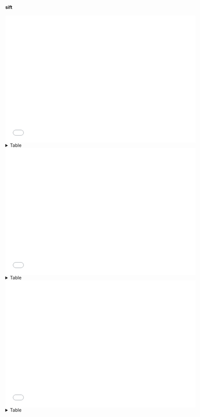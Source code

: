 #### sift

<iframe width="600" height="400" style="border: 0" src="..\..\..\_static\indexers_benchmark_plots\sift-200000.html"></iframe>

<details>
<summary>Table</summary>
    
| name          | config                                                                                   |   time_search |   precision |   recall |
|:--------------|:-----------------------------------------------------------------------------------------|--------------:|------------:|---------:|
| Rii           | `{'subspaces': 32, 'codewords': 256, 'cluster_center': 1000, 'candidates': 10000}`       |        17.097 |       0.851 |    0.851 |
| Hnsw          | `{'max_connection': 16, 'ef_construction': 400, 'ef_query': 100, 'metric': 'euclidean'}` |        18.920 |       0.988 |    0.988 |
| Hnsw          | `{'max_connection': 48, 'ef_construction': 400, 'ef_query': 50, 'metric': 'euclidean'}`  |        18.964 |       0.996 |    0.996 |
| Hnsw          | `{'max_connection': 64, 'ef_construction': 200, 'ef_query': 50, 'metric': 'euclidean'}`  |        19.120 |       0.993 |    0.993 |
| Hnsw          | `{'max_connection': 64, 'ef_construction': 400, 'ef_query': 50, 'metric': 'euclidean'}`  |        19.130 |       0.996 |    0.996 |
| Hnsw          | `{'max_connection': 64, 'ef_construction': 200, 'ef_query': 100, 'metric': 'euclidean'}` |        19.140 |       0.993 |    0.993 |
| Hnsw          | `{'max_connection': 16, 'ef_construction': 200, 'ef_query': 100, 'metric': 'euclidean'}` |        19.153 |       0.987 |    0.987 |
| Hnsw          | `{'max_connection': 16, 'ef_construction': 400, 'ef_query': 50, 'metric': 'euclidean'}`  |        19.354 |       0.988 |    0.988 |
| Hnsw          | `{'max_connection': 16, 'ef_construction': 200, 'ef_query': 50, 'metric': 'euclidean'}`  |        19.389 |       0.986 |    0.986 |
| Hnsw          | `{'max_connection': 64, 'ef_construction': 400, 'ef_query': 100, 'metric': 'euclidean'}` |        19.587 |       0.996 |    0.996 |
| Hnsw          | `{'max_connection': 48, 'ef_construction': 200, 'ef_query': 50, 'metric': 'euclidean'}`  |        19.742 |       0.993 |    0.993 |
| Hnsw          | `{'max_connection': 48, 'ef_construction': 200, 'ef_query': 100, 'metric': 'euclidean'}` |        19.802 |       0.993 |    0.993 |
| Hnsw          | `{'max_connection': 48, 'ef_construction': 400, 'ef_query': 100, 'metric': 'euclidean'}` |        20.222 |       0.996 |    0.996 |
| Rii           | `{'subspaces': 32, 'codewords': 128, 'cluster_center': 5000, 'candidates': 50000}`       |        20.706 |       0.830 |    0.830 |
| Rii           | `{'subspaces': 32, 'codewords': 128, 'cluster_center': 1000, 'candidates': 10000}`       |        20.730 |       0.830 |    0.830 |
| Rii           | `{'subspaces': 32, 'codewords': 256, 'cluster_center': 5000, 'candidates': 50000}`       |        21.184 |       0.861 |    0.861 |
| Rii           | `{'subspaces': 64, 'codewords': 128, 'cluster_center': 5000, 'candidates': 10000}`       |        21.759 |       0.918 |    0.918 |
| Faiss         | `{'index_key': 'IVF128,PQ32', 'nprobe': 8, 'metric': 'euclidean'}`                       |        21.931 |       0.845 |    0.845 |
| Rii           | `{'subspaces': 64, 'codewords': 256, 'cluster_center': 1000, 'candidates': 50000}`       |        21.931 |       0.940 |    0.940 |
| Rii           | `{'subspaces': 64, 'codewords': 256, 'cluster_center': 1000, 'candidates': 10000}`       |        21.983 |       0.940 |    0.940 |
| Rii           | `{'subspaces': 64, 'codewords': 256, 'cluster_center': 5000, 'candidates': 50000}`       |        22.063 |       0.940 |    0.940 |
| Rii           | `{'subspaces': 128, 'codewords': 256, 'cluster_center': 1000, 'candidates': 10000}`      |        22.155 |       0.972 |    0.972 |
| Rii           | `{'subspaces': 64, 'codewords': 128, 'cluster_center': 5000, 'candidates': 50000}`       |        22.212 |       0.918 |    0.918 |
| Faiss         | `{'index_key': 'IVF512,Flat', 'nprobe': 8, 'metric': 'euclidean'}`                       |        22.584 |       0.843 |    0.843 |
| Faiss         | `{'index_key': 'IVF1024,Flat', 'nprobe': 8, 'metric': 'euclidean'}`                      |        22.835 |       0.794 |    0.794 |
| Rii           | `{'subspaces': 64, 'codewords': 256, 'cluster_center': 5000, 'candidates': 10000}`       |        23.079 |       0.940 |    0.940 |
| Faiss         | `{'index_key': 'IVF256,Flat', 'nprobe': 8, 'metric': 'euclidean'}`                       |        23.150 |       0.896 |    0.896 |
| Faiss         | `{'index_key': 'IVF512,Flat', 'nprobe': 16, 'metric': 'euclidean'}`                      |        23.151 |       0.935 |    0.935 |
| Faiss         | `{'index_key': 'IVF1024,Flat', 'nprobe': 16, 'metric': 'euclidean'}`                     |        23.214 |       0.894 |    0.894 |
| Faiss         | `{'index_key': 'IVF128,PQ64', 'nprobe': 8, 'metric': 'euclidean'}`                       |        23.707 |       0.913 |    0.913 |
| Faiss         | `{'index_key': 'IVF128,PQ32', 'nprobe': 16, 'metric': 'euclidean'}`                      |        23.921 |       0.864 |    0.864 |
| Faiss         | `{'index_key': 'IVF128,PQ64', 'nprobe': 16, 'metric': 'euclidean'}`                      |        24.132 |       0.942 |    0.942 |
| Rii           | `{'subspaces': 128, 'codewords': 128, 'cluster_center': 5000, 'candidates': 10000}`      |        24.177 |       0.978 |    0.978 |
| Rii           | `{'subspaces': 128, 'codewords': 256, 'cluster_center': 1000, 'candidates': 50000}`      |        24.504 |       0.988 |    0.988 |
| Faiss         | `{'index_key': 'IVF128,Flat', 'nprobe': 8, 'metric': 'euclidean'}`                       |        24.761 |       0.947 |    0.947 |
| Rii           | `{'subspaces': 128, 'codewords': 128, 'cluster_center': 1000, 'candidates': 50000}`      |        24.870 |       0.978 |    0.978 |
| Faiss         | `{'index_key': 'IVF256,Flat', 'nprobe': 16, 'metric': 'euclidean'}`                      |        25.208 |       0.968 |    0.968 |
| Rii           | `{'subspaces': 128, 'codewords': 256, 'cluster_center': 5000, 'candidates': 10000}`      |        25.416 |       0.988 |    0.988 |
| Rii           | `{'subspaces': 32, 'codewords': 128, 'cluster_center': 1000, 'candidates': 50000}`       |        26.157 |       0.830 |    0.830 |
| Rii           | `{'subspaces': 32, 'codewords': 256, 'cluster_center': 5000, 'candidates': 10000}`       |        26.456 |       0.861 |    0.861 |
| Rii           | `{'subspaces': 32, 'codewords': 128, 'cluster_center': 5000, 'candidates': 10000}`       |        26.466 |       0.830 |    0.830 |
| Rii           | `{'subspaces': 32, 'codewords': 256, 'cluster_center': 1000, 'candidates': 50000}`       |        26.518 |       0.861 |    0.861 |
| Faiss         | `{'index_key': 'IVF128,Flat', 'nprobe': 16, 'metric': 'euclidean'}`                      |        27.352 |       0.990 |    0.990 |
| Faiss         | `{'index_key': 'IVF128,SQ8', 'nprobe': 8, 'metric': 'euclidean'}`                        |        27.546 |       0.945 |    0.945 |
| Rii           | `{'subspaces': 64, 'codewords': 128, 'cluster_center': 1000, 'candidates': 50000}`       |        27.580 |       0.918 |    0.918 |
| Rii           | `{'subspaces': 64, 'codewords': 128, 'cluster_center': 1000, 'candidates': 10000}`       |        27.856 |       0.918 |    0.918 |
| Faiss         | `{'index_key': 'IVF64,Flat', 'nprobe': 8, 'metric': 'euclidean'}`                        |        28.396 |       0.980 |    0.980 |
| Faiss         | `{'index_key': 'IVF128,SQ4', 'nprobe': 8, 'metric': 'euclidean'}`                        |        29.578 |       0.891 |    0.891 |
| Faiss         | `{'index_key': 'HNSW32', 'metric': 'euclidean'}`                                         |        30.087 |       0.786 |    0.786 |
| Rii           | `{'subspaces': 128, 'codewords': 128, 'cluster_center': 1000, 'candidates': 10000}`      |        30.393 |       0.978 |    0.978 |
| Rii           | `{'subspaces': 128, 'codewords': 128, 'cluster_center': 5000, 'candidates': 50000}`      |        31.381 |       0.978 |    0.978 |
| Rii           | `{'subspaces': 128, 'codewords': 256, 'cluster_center': 5000, 'candidates': 50000}`      |        31.918 |       0.988 |    0.988 |
| Faiss         | `{'index_key': 'IVF128,SQ8', 'nprobe': 16, 'metric': 'euclidean'}`                       |        34.857 |       0.987 |    0.987 |
| Faiss         | `{'index_key': 'IVF32,Flat', 'nprobe': 8, 'metric': 'euclidean'}`                        |        36.722 |       0.996 |    0.996 |
| Faiss         | `{'index_key': 'IVF64,Flat', 'nprobe': 16, 'metric': 'euclidean'}`                       |        37.934 |       0.999 |    0.999 |
| Faiss         | `{'index_key': 'IVF128,SQ4', 'nprobe': 16, 'metric': 'euclidean'}`                       |        38.875 |       0.916 |    0.916 |
| Faiss         | `{'index_key': 'IVF32,Flat', 'nprobe': 16, 'metric': 'euclidean'}`                       |        46.228 |       1.000 |    1.000 |
| Faiss         | `{'index_key': 'Flat', 'metric': 'euclidean'}`                                           |        70.977 |       1.000 |    1.000 |
| SimpleIndexer | `{'match_args': {'metric': 'euclidean', 'only_id': True}}`                               |       266.892 |       1.000 |    1.000 |
</details>

<iframe width="600" height="400" style="border: 0" src="..\..\..\_static\indexers_benchmark_plots\sift-500000.html"></iframe>

<details>
<summary>Table</summary>
    
| name          | config                                                                                   |   time_search |   precision |   recall |
|:--------------|:-----------------------------------------------------------------------------------------|--------------:|------------:|---------:|
| Rii           | `{'subspaces': 32, 'codewords': 256, 'cluster_center': 1000, 'candidates': 10000}`       |        44.418 |       0.754 |    0.754 |
| Rii           | `{'subspaces': 32, 'codewords': 256, 'cluster_center': 5000, 'candidates': 10000}`       |        45.446 |       0.785 |    0.785 |
| Hnsw          | `{'max_connection': 16, 'ef_construction': 200, 'ef_query': 100, 'metric': 'euclidean'}` |        46.897 |       0.957 |    0.957 |
| Rii           | `{'subspaces': 32, 'codewords': 128, 'cluster_center': 1000, 'candidates': 10000}`       |        47.004 |       0.717 |    0.717 |
| Hnsw          | `{'max_connection': 16, 'ef_construction': 400, 'ef_query': 100, 'metric': 'euclidean'}` |        47.037 |       0.960 |    0.960 |
| Hnsw          | `{'max_connection': 16, 'ef_construction': 200, 'ef_query': 50, 'metric': 'euclidean'}`  |        47.297 |       0.957 |    0.957 |
| Hnsw          | `{'max_connection': 48, 'ef_construction': 200, 'ef_query': 100, 'metric': 'euclidean'}` |        47.597 |       0.978 |    0.978 |
| Hnsw          | `{'max_connection': 64, 'ef_construction': 200, 'ef_query': 50, 'metric': 'euclidean'}`  |        47.936 |       0.979 |    0.979 |
| Hnsw          | `{'max_connection': 16, 'ef_construction': 400, 'ef_query': 50, 'metric': 'euclidean'}`  |        48.202 |       0.960 |    0.960 |
| Hnsw          | `{'max_connection': 64, 'ef_construction': 400, 'ef_query': 50, 'metric': 'euclidean'}`  |        48.769 |       0.986 |    0.986 |
| Hnsw          | `{'max_connection': 64, 'ef_construction': 200, 'ef_query': 100, 'metric': 'euclidean'}` |        48.872 |       0.979 |    0.979 |
| Hnsw          | `{'max_connection': 48, 'ef_construction': 400, 'ef_query': 50, 'metric': 'euclidean'}`  |        48.937 |       0.986 |    0.986 |
| Hnsw          | `{'max_connection': 48, 'ef_construction': 400, 'ef_query': 100, 'metric': 'euclidean'}` |        49.309 |       0.986 |    0.986 |
| Rii           | `{'subspaces': 64, 'codewords': 256, 'cluster_center': 1000, 'candidates': 10000}`       |        50.132 |       0.849 |    0.849 |
| Hnsw          | `{'max_connection': 64, 'ef_construction': 400, 'ef_query': 100, 'metric': 'euclidean'}` |        50.298 |       0.986 |    0.986 |
| Hnsw          | `{'max_connection': 48, 'ef_construction': 200, 'ef_query': 50, 'metric': 'euclidean'}`  |        50.750 |       0.978 |    0.978 |
| Rii           | `{'subspaces': 64, 'codewords': 128, 'cluster_center': 5000, 'candidates': 10000}`       |        51.353 |       0.862 |    0.862 |
| Rii           | `{'subspaces': 64, 'codewords': 128, 'cluster_center': 1000, 'candidates': 10000}`       |        52.172 |       0.824 |    0.824 |
| Rii           | `{'subspaces': 64, 'codewords': 256, 'cluster_center': 5000, 'candidates': 10000}`       |        54.128 |       0.891 |    0.891 |
| Rii           | `{'subspaces': 128, 'codewords': 128, 'cluster_center': 5000, 'candidates': 10000}`      |        55.139 |       0.940 |    0.940 |
| Rii           | `{'subspaces': 128, 'codewords': 128, 'cluster_center': 1000, 'candidates': 10000}`      |        57.199 |       0.885 |    0.885 |
| Rii           | `{'subspaces': 32, 'codewords': 128, 'cluster_center': 1000, 'candidates': 50000}`       |        57.658 |       0.763 |    0.763 |
| Rii           | `{'subspaces': 128, 'codewords': 256, 'cluster_center': 1000, 'candidates': 10000}`      |        58.818 |       0.890 |    0.890 |
| Rii           | `{'subspaces': 32, 'codewords': 128, 'cluster_center': 5000, 'candidates': 50000}`       |        59.657 |       0.763 |    0.763 |
| Rii           | `{'subspaces': 32, 'codewords': 256, 'cluster_center': 5000, 'candidates': 50000}`       |        60.307 |       0.803 |    0.803 |
| Rii           | `{'subspaces': 128, 'codewords': 256, 'cluster_center': 5000, 'candidates': 10000}`      |        61.121 |       0.949 |    0.949 |
| Rii           | `{'subspaces': 64, 'codewords': 128, 'cluster_center': 5000, 'candidates': 50000}`       |        64.772 |       0.882 |    0.882 |
| Rii           | `{'subspaces': 64, 'codewords': 256, 'cluster_center': 5000, 'candidates': 50000}`       |        67.142 |       0.912 |    0.912 |
| Faiss         | `{'index_key': 'IVF1024,Flat', 'nprobe': 8, 'metric': 'euclidean'}`                      |        68.208 |       0.749 |    0.749 |
| Faiss         | `{'index_key': 'IVF128,PQ32', 'nprobe': 8, 'metric': 'euclidean'}`                       |        68.521 |       0.788 |    0.788 |
| Faiss         | `{'index_key': 'IVF1024,Flat', 'nprobe': 16, 'metric': 'euclidean'}`                     |        69.216 |       0.873 |    0.873 |
| Faiss         | `{'index_key': 'IVF512,Flat', 'nprobe': 8, 'metric': 'euclidean'}`                       |        72.808 |       0.826 |    0.826 |
| Rii           | `{'subspaces': 32, 'codewords': 128, 'cluster_center': 5000, 'candidates': 10000}`       |        73.895 |       0.763 |    0.763 |
| Faiss         | `{'index_key': 'IVF256,Flat', 'nprobe': 8, 'metric': 'euclidean'}`                       |        74.120 |       0.893 |    0.893 |
| Faiss         | `{'index_key': 'IVF128,PQ64', 'nprobe': 8, 'metric': 'euclidean'}`                       |        75.032 |       0.887 |    0.887 |
| Rii           | `{'subspaces': 32, 'codewords': 256, 'cluster_center': 1000, 'candidates': 50000}`       |        75.734 |       0.803 |    0.803 |
| Faiss         | `{'index_key': 'IVF512,Flat', 'nprobe': 16, 'metric': 'euclidean'}`                      |        76.672 |       0.930 |    0.930 |
| Faiss         | `{'index_key': 'IVF128,PQ32', 'nprobe': 16, 'metric': 'euclidean'}`                      |        78.513 |       0.805 |    0.805 |
| Rii           | `{'subspaces': 128, 'codewords': 128, 'cluster_center': 1000, 'candidates': 50000}`      |        79.814 |       0.970 |    0.970 |
| Faiss         | `{'index_key': 'IVF128,PQ64', 'nprobe': 16, 'metric': 'euclidean'}`                      |        80.495 |       0.914 |    0.914 |
| Rii           | `{'subspaces': 64, 'codewords': 128, 'cluster_center': 1000, 'candidates': 50000}`       |        81.776 |       0.882 |    0.882 |
| Rii           | `{'subspaces': 128, 'codewords': 128, 'cluster_center': 5000, 'candidates': 50000}`      |        82.068 |       0.970 |    0.970 |
| Rii           | `{'subspaces': 64, 'codewords': 256, 'cluster_center': 1000, 'candidates': 50000}`       |        83.783 |       0.912 |    0.912 |
| Rii           | `{'subspaces': 128, 'codewords': 256, 'cluster_center': 5000, 'candidates': 50000}`      |        83.940 |       0.982 |    0.982 |
| Faiss         | `{'index_key': 'IVF128,Flat', 'nprobe': 8, 'metric': 'euclidean'}`                       |        84.118 |       0.944 |    0.944 |
| Faiss         | `{'index_key': 'HNSW32', 'metric': 'euclidean'}`                                         |        84.434 |       0.638 |    0.638 |
| Faiss         | `{'index_key': 'IVF256,Flat', 'nprobe': 16, 'metric': 'euclidean'}`                      |        88.011 |       0.969 |    0.969 |
| Faiss         | `{'index_key': 'IVF128,SQ8', 'nprobe': 8, 'metric': 'euclidean'}`                        |       103.199 |       0.941 |    0.941 |
| Rii           | `{'subspaces': 128, 'codewords': 256, 'cluster_center': 1000, 'candidates': 50000}`      |       106.225 |       0.982 |    0.982 |
| Faiss         | `{'index_key': 'IVF64,Flat', 'nprobe': 8, 'metric': 'euclidean'}`                        |       110.428 |       0.982 |    0.982 |
| Faiss         | `{'index_key': 'IVF128,Flat', 'nprobe': 16, 'metric': 'euclidean'}`                      |       112.318 |       0.990 |    0.990 |
| Faiss         | `{'index_key': 'IVF128,SQ4', 'nprobe': 8, 'metric': 'euclidean'}`                        |       120.859 |       0.855 |    0.855 |
| Faiss         | `{'index_key': 'IVF128,SQ8', 'nprobe': 16, 'metric': 'euclidean'}`                       |       141.645 |       0.985 |    0.985 |
| Faiss         | `{'index_key': 'IVF64,Flat', 'nprobe': 16, 'metric': 'euclidean'}`                       |       146.081 |       0.999 |    0.999 |
| Faiss         | `{'index_key': 'IVF32,Flat', 'nprobe': 8, 'metric': 'euclidean'}`                        |       146.651 |       0.997 |    0.997 |
| Faiss         | `{'index_key': 'IVF128,SQ4', 'nprobe': 16, 'metric': 'euclidean'}`                       |       164.157 |       0.879 |    0.879 |
| Faiss         | `{'index_key': 'IVF32,Flat', 'nprobe': 16, 'metric': 'euclidean'}`                       |       221.713 |       1.000 |    1.000 |
| Faiss         | `{'index_key': 'Flat', 'metric': 'euclidean'}`                                           |       361.638 |       1.000 |    1.000 |
| SimpleIndexer | `{'match_args': {'metric': 'euclidean', 'only_id': True}}`                               |      1324.322 |       1.000 |    1.000 |
</details>

<iframe width="600" height="400" style="border: 0" src="..\..\..\_static\indexers_benchmark_plots\sift-1m.html"></iframe>

<details>
<summary>Table</summary>
    
| name          | config                                                                                   |   time_search |   precision |   recall |
|:--------------|:-----------------------------------------------------------------------------------------|--------------:|------------:|---------:|
| Rii           | `{'subspaces': 32, 'codewords': 128, 'cluster_center': 5000, 'candidates': 10000}`       |        94.363 |       0.677 |    0.677 |
| Hnsw          | `{'max_connection': 16, 'ef_construction': 200, 'ef_query': 50, 'metric': 'euclidean'}`  |        94.770 |       0.923 |    0.923 |
| Rii           | `{'subspaces': 32, 'codewords': 256, 'cluster_center': 5000, 'candidates': 10000}`       |        94.798 |       0.719 |    0.719 |
| Hnsw          | `{'max_connection': 16, 'ef_construction': 400, 'ef_query': 50, 'metric': 'euclidean'}`  |        95.335 |       0.926 |    0.926 |
| Hnsw          | `{'max_connection': 16, 'ef_construction': 400, 'ef_query': 100, 'metric': 'euclidean'}` |        95.673 |       0.926 |    0.926 |
| Hnsw          | `{'max_connection': 64, 'ef_construction': 200, 'ef_query': 50, 'metric': 'euclidean'}`  |        96.769 |       0.963 |    0.963 |
| Hnsw          | `{'max_connection': 48, 'ef_construction': 400, 'ef_query': 50, 'metric': 'euclidean'}`  |        96.972 |       0.973 |    0.973 |
| Rii           | `{'subspaces': 32, 'codewords': 256, 'cluster_center': 1000, 'candidates': 10000}`       |        96.997 |       0.658 |    0.658 |
| Hnsw          | `{'max_connection': 64, 'ef_construction': 400, 'ef_query': 100, 'metric': 'euclidean'}` |        97.110 |       0.974 |    0.974 |
| Hnsw          | `{'max_connection': 64, 'ef_construction': 200, 'ef_query': 100, 'metric': 'euclidean'}` |        97.228 |       0.963 |    0.963 |
| Hnsw          | `{'max_connection': 48, 'ef_construction': 200, 'ef_query': 50, 'metric': 'euclidean'}`  |        97.376 |       0.962 |    0.962 |
| Rii           | `{'subspaces': 32, 'codewords': 128, 'cluster_center': 1000, 'candidates': 10000}`       |        97.391 |       0.620 |    0.620 |
| Hnsw          | `{'max_connection': 16, 'ef_construction': 200, 'ef_query': 100, 'metric': 'euclidean'}` |        97.518 |       0.923 |    0.923 |
| Hnsw          | `{'max_connection': 48, 'ef_construction': 200, 'ef_query': 100, 'metric': 'euclidean'}` |        97.880 |       0.962 |    0.962 |
| Rii           | `{'subspaces': 64, 'codewords': 128, 'cluster_center': 1000, 'candidates': 10000}`       |       100.554 |       0.724 |    0.724 |
| Hnsw          | `{'max_connection': 64, 'ef_construction': 400, 'ef_query': 50, 'metric': 'euclidean'}`  |       101.271 |       0.974 |    0.974 |
| Hnsw          | `{'max_connection': 48, 'ef_construction': 400, 'ef_query': 100, 'metric': 'euclidean'}` |       103.660 |       0.973 |    0.973 |
| Rii           | `{'subspaces': 64, 'codewords': 256, 'cluster_center': 1000, 'candidates': 10000}`       |       105.981 |       0.744 |    0.744 |
| Rii           | `{'subspaces': 64, 'codewords': 128, 'cluster_center': 5000, 'candidates': 10000}`       |       110.398 |       0.799 |    0.799 |
| Rii           | `{'subspaces': 64, 'codewords': 256, 'cluster_center': 5000, 'candidates': 10000}`       |       110.678 |       0.829 |    0.829 |
| Rii           | `{'subspaces': 128, 'codewords': 128, 'cluster_center': 5000, 'candidates': 10000}`      |       112.749 |       0.872 |    0.872 |
| Rii           | `{'subspaces': 128, 'codewords': 256, 'cluster_center': 5000, 'candidates': 10000}`      |       115.281 |       0.878 |    0.878 |
| Rii           | `{'subspaces': 128, 'codewords': 128, 'cluster_center': 1000, 'candidates': 10000}`      |       115.651 |       0.771 |    0.771 |
| Rii           | `{'subspaces': 128, 'codewords': 256, 'cluster_center': 1000, 'candidates': 10000}`      |       116.964 |       0.775 |    0.775 |
| Rii           | `{'subspaces': 32, 'codewords': 128, 'cluster_center': 5000, 'candidates': 50000}`       |       141.953 |       0.720 |    0.720 |
| Rii           | `{'subspaces': 32, 'codewords': 256, 'cluster_center': 1000, 'candidates': 50000}`       |       149.069 |       0.768 |    0.768 |
| Rii           | `{'subspaces': 64, 'codewords': 128, 'cluster_center': 5000, 'candidates': 50000}`       |       167.034 |       0.860 |    0.860 |
| Rii           | `{'subspaces': 32, 'codewords': 256, 'cluster_center': 5000, 'candidates': 50000}`       |       176.633 |       0.768 |    0.768 |
| Faiss         | `{'index_key': 'IVF128,PQ32', 'nprobe': 8, 'metric': 'euclidean'}`                       |       177.007 |       0.748 |    0.748 |
| Rii           | `{'subspaces': 32, 'codewords': 128, 'cluster_center': 1000, 'candidates': 50000}`       |       180.531 |       0.720 |    0.720 |
| Faiss         | `{'index_key': 'IVF512,Flat', 'nprobe': 8, 'metric': 'euclidean'}`                       |       181.653 |       0.832 |    0.832 |
| Faiss         | `{'index_key': 'IVF1024,Flat', 'nprobe': 8, 'metric': 'euclidean'}`                      |       184.510 |       0.756 |    0.756 |
| Faiss         | `{'index_key': 'IVF1024,Flat', 'nprobe': 16, 'metric': 'euclidean'}`                     |       185.060 |       0.878 |    0.878 |
| Faiss         | `{'index_key': 'IVF128,PQ32', 'nprobe': 16, 'metric': 'euclidean'}`                      |       193.135 |       0.763 |    0.763 |
| Faiss         | `{'index_key': 'IVF128,PQ64', 'nprobe': 8, 'metric': 'euclidean'}`                       |       203.210 |       0.869 |    0.869 |
| Faiss         | `{'index_key': 'IVF512,Flat', 'nprobe': 16, 'metric': 'euclidean'}`                      |       207.564 |       0.932 |    0.932 |
| Faiss         | `{'index_key': 'IVF256,Flat', 'nprobe': 8, 'metric': 'euclidean'}`                       |       208.289 |       0.895 |    0.895 |
| Rii           | `{'subspaces': 64, 'codewords': 256, 'cluster_center': 1000, 'candidates': 50000}`       |       209.611 |       0.896 |    0.896 |
| Faiss         | `{'index_key': 'HNSW32', 'metric': 'euclidean'}`                                         |       211.001 |       0.616 |    0.616 |
| Rii           | `{'subspaces': 64, 'codewords': 128, 'cluster_center': 1000, 'candidates': 50000}`       |       212.089 |       0.860 |    0.860 |
| Rii           | `{'subspaces': 64, 'codewords': 256, 'cluster_center': 5000, 'candidates': 50000}`       |       215.622 |       0.896 |    0.896 |
| Rii           | `{'subspaces': 128, 'codewords': 128, 'cluster_center': 1000, 'candidates': 50000}`      |       224.690 |       0.961 |    0.961 |
| Faiss         | `{'index_key': 'IVF128,PQ64', 'nprobe': 16, 'metric': 'euclidean'}`                      |       227.490 |       0.894 |    0.894 |
| Rii           | `{'subspaces': 128, 'codewords': 128, 'cluster_center': 5000, 'candidates': 50000}`      |       234.007 |       0.957 |    0.957 |
| Faiss         | `{'index_key': 'IVF256,Flat', 'nprobe': 16, 'metric': 'euclidean'}`                      |       250.604 |       0.968 |    0.968 |
| Faiss         | `{'index_key': 'IVF128,Flat', 'nprobe': 8, 'metric': 'euclidean'}`                       |       259.265 |       0.946 |    0.946 |
| Rii           | `{'subspaces': 128, 'codewords': 256, 'cluster_center': 1000, 'candidates': 50000}`      |       281.552 |       0.977 |    0.977 |
| Rii           | `{'subspaces': 128, 'codewords': 256, 'cluster_center': 5000, 'candidates': 50000}`      |       282.742 |       0.977 |    0.977 |
| Faiss         | `{'index_key': 'IVF128,SQ8', 'nprobe': 8, 'metric': 'euclidean'}`                        |       322.146 |       0.941 |    0.941 |
| Faiss         | `{'index_key': 'IVF128,Flat', 'nprobe': 16, 'metric': 'euclidean'}`                      |       332.204 |       0.990 |    0.990 |
| Faiss         | `{'index_key': 'IVF64,Flat', 'nprobe': 8, 'metric': 'euclidean'}`                        |       359.077 |       0.982 |    0.982 |
| Faiss         | `{'index_key': 'IVF128,SQ4', 'nprobe': 8, 'metric': 'euclidean'}`                        |       383.529 |       0.832 |    0.832 |
| Faiss         | `{'index_key': 'IVF128,SQ8', 'nprobe': 16, 'metric': 'euclidean'}`                       |       468.810 |       0.983 |    0.983 |
| Faiss         | `{'index_key': 'IVF32,Flat', 'nprobe': 8, 'metric': 'euclidean'}`                        |       504.964 |       0.996 |    0.996 |
| Faiss         | `{'index_key': 'IVF64,Flat', 'nprobe': 16, 'metric': 'euclidean'}`                       |       535.492 |       0.999 |    0.999 |
| Faiss         | `{'index_key': 'IVF128,SQ4', 'nprobe': 16, 'metric': 'euclidean'}`                       |       562.634 |       0.854 |    0.854 |
| Faiss         | `{'index_key': 'IVF32,Flat', 'nprobe': 16, 'metric': 'euclidean'}`                       |       834.854 |       1.000 |    1.000 |
| Faiss         | `{'index_key': 'Flat', 'metric': 'euclidean'}`                                           |      1437.081 |       1.000 |    1.000 |
| SimpleIndexer | `{'match_args': {'metric': 'euclidean', 'only_id': True}}`                               |      4843.714 |       1.000 |    1.000 |
</details>
